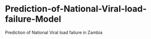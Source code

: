 # Prediction-of-National-Viral-load-failure-Model
Prediction of National Viral load  failure in Zambia

